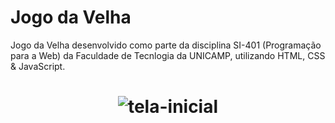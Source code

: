 # Jogo da Velha
Jogo da Velha desenvolvido como parte da disciplina SI-401 (Programação para a Web) da Faculdade de Tecnlogia da UNICAMP, utilizando HTML, CSS & JavaScript.

<h1 align="center">
  <img alt="tela-inicial" src="assets/tela-inicial" />
</h1>
